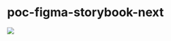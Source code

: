 # poc-figma-storybook-next

![](https://github.com/stroeer/poc-figma-storybook-next/workflows/UI%20Library/badge.svg)
